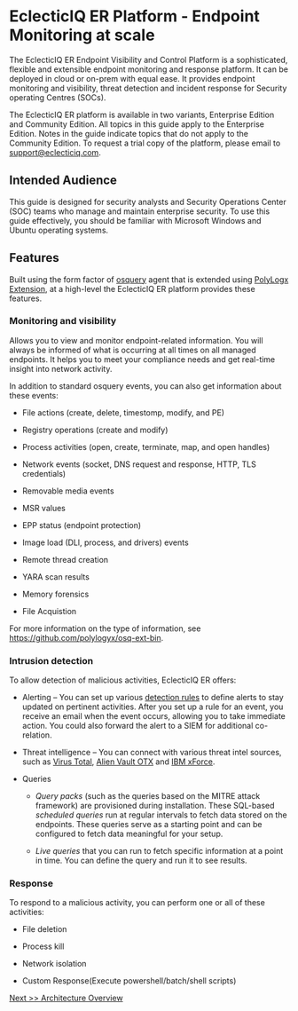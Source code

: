 EclecticIQ ER Platform - Endpoint Monitoring at scale
===========================================================

The EclecticIQ ER Endpoint Visibility and Control Platform is a sophisticated, flexible and extensible endpoint monitoring and response platform. It can be deployed in cloud or on-prem with equal ease. It provides endpoint monitoring and visibility, threat detection and incident response for Security operating Centres (SOCs). 

The EclecticIQ ER platform is available in two variants, Enterprise Edition and Community Edition. All topics in this guide apply to the Enterprise Edition. Notes in the guide indicate topics that do not apply to the Community Edition. To request a trial copy of the platform, please email to support@eclecticiq.com.

Intended Audience 
------------------

This guide is designed for security analysts and Security Operations Center
(SOC) teams who manage and maintain enterprise security. To use this guide
effectively, you should be familiar with Microsoft Windows and Ubuntu operating
systems.

Features 
---------

Built using the form factor of [osquery](https://osquery.io/) agent that is extended using [PolyLogx Extension](https://github.com/polylogyx/osq-ext-bin), at a high-level the EclecticIQ ER platform provides these features.

### Monitoring and visibility

Allows you to view and monitor endpoint-related information. You will always 
be informed of what is occurring at all times on all managed endpoints. It helps
you to meet your compliance needs and get real-time insight into network activity.

In addition to standard osquery events, you can also get information about these
events:

-   File actions (create, delete, timestomp, modify, and PE)

-   Registry operations (create and modify)

-   Process activities (open, create, terminate, map, and open handles)

-   Network events (socket, DNS request and response, HTTP, TLS credentials)

-   Removable media events

-   MSR values

-   EPP status (endpoint protection)

-   Image load (DLl, process, and drivers) events

-   Remote thread creation

-   YARA scan results

-   Memory forensics

-   File Acquistion

For more information on the type of information, see https://github.com/polylogyx/osq-ext-bin.

### Intrusion detection

To allow detection of malicious activities, EclecticIQ ER offers:

-   Alerting – You can set up various [detection rules](https://github.com/polylogyx/DetectionRules) to define alerts to stay updated on
    pertinent activities. After you set up a rule for an event, you receive an
    email when the event occurs, allowing you to take immediate action. You could also forward the alert to a SIEM for additional co-relation.

-   Threat intelligence – You can connect with various threat intel sources,
    such as [Virus Total](https://www.virustotal.com/gui/home/upload), [Alien Vault OTX](https://otx.alienvault.com/) and [IBM xForce](https://exchange.xforce.ibmcloud.com/).

-   Queries

    -   *Query packs* (such as the queries based on the MITRE attack framework)
        are provisioned during installation. These SQL-based *scheduled queries*
        run at regular intervals to fetch data stored on the endpoints. These
        queries serve as a starting point and can be configured to fetch data
        meaningful for your setup.

    -   *Live queries* that you can run to fetch specific information at a point
        in time. You can define the query and run it to see results.

### Response

To respond to a malicious activity, you can perform one or all of these
activities:

-   File deletion

-   Process kill

-   Network isolation

-   Custom Response(Execute powershell/batch/shell scripts)


[Next >> Architecture Overview](01_Architecture/Readme.md)
